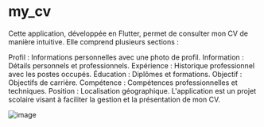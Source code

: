 # my_cv



Cette application, développée en Flutter, permet de consulter mon CV de manière intuitive. Elle comprend plusieurs sections :

Profil : Informations personnelles avec une photo de profil.
Information : Détails personnels et professionnels.
Expérience : Historique professionnel avec les postes occupés.
Éducation : Diplômes et formations.
Objectif : Objectifs de carrière.
Compétence : Compétences professionnelles et techniques.
Position : Localisation géographique.
L'application est un projet scolaire visant à faciliter la gestion et la présentation de mon CV.

![image](https://github.com/user-attachments/assets/181af77b-8a53-4e67-a62b-9d32e34e8808)

